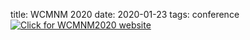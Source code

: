 title: WCMNM 2020
date: 2020-01-23 
tags: conference
<a href="https://www.me.iitb.ac.in/~wcmnm/" title="WCMNM2020"><img src="/4m-association/images/logo_wcmnm2020_2.jpg" title="Click for WCMNM2020 website"/></a>